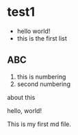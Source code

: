 # test1

* hello world!
* this is the first list

## ABC
1. this is numbering
1. second numbering

about this

hello, world!

This is my first md file.
